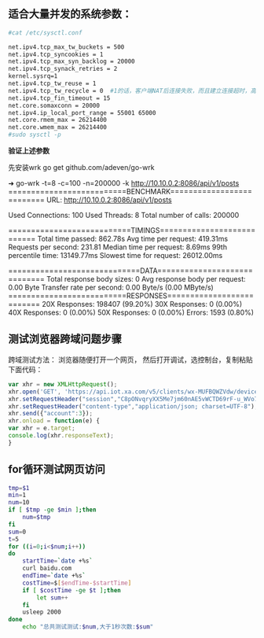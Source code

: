 
## 适合大量并发的系统参数：   
```sh
#cat /etc/sysctl.conf

net.ipv4.tcp_max_tw_buckets = 500
net.ipv4.tcp_syncookies = 1
net.ipv4.tcp_max_syn_backlog = 20000
net.ipv4.tcp_synack_retries = 2
kernel.sysrq=1
net.ipv4.tcp_tw_reuse = 1
net.ipv4.tcp_tw_recycle = 0  #1的话，客户端NAT后连接失败，而且建立连接超时，高并发时候
net.ipv4.tcp_fin_timeout = 15
net.core.somaxconn = 20000
net.ipv4.ip_local_port_range = 55001 65000
net.core.rmem_max = 26214400
net.core.wmem_max = 26214400
#sudo sysctl -p
```

**验证上述参数**

先安装wrk
go get github.com/adeven/go-wrk

➜ go-wrk -t=8 -c=100 -n=200000 -k http://10.10.0.2:8086/api/v1/posts
==========================BENCHMARK==========================
URL:				http://10.10.0.2:8086/api/v1/posts

Used Connections:		100
Used Threads:			8
Total number of calls:		200000

===========================TIMINGS===========================
Total time passed:		862.78s
Avg time per request:		419.31ms
Requests per second:		231.81
Median time per request:	8.69ms
99th percentile time:		13149.77ms
Slowest time for request:	26012.00ms

=============================DATA=============================
Total response body sizes:		0
Avg response body per request:		0.00 Byte
Transfer rate per second:		0.00 Byte/s (0.00 MByte/s)
==========================RESPONSES==========================
20X Responses:		198407	(99.20%)
30X Responses:		0	(0.00%)
40X Responses:		0	(0.00%)
50X Responses:		0	(0.00%)
Errors:			1593	(0.80%)

## 测试浏览器跨域问题步骤

跨域测试方法：
浏览器随便打开一个网页，
然后打开调试，选控制台，复制粘贴下面代码：

```js
var xhr = new XMLHttpRequest();
xhr.open('GET', 'https://api.iot.xa.com/v5/clients/wx-MUFBQWZVdw/devices?timestamp=1593654023&client_id=avbEnPqq3lw&nonce=1593654023&signature=06a4c41f04b63326cd5c031e3f18f9b50c6ff131');
xhr.setRequestHeader("session","C8pONvqryXX5Me7jm60nAE5vWCTD69rF-u_WVo7j8gw");
xhr.setRequestHeader("content-type","application/json; charset=UTF-8");
xhr.send({"account":3});
xhr.onload = function(e) {
var xhr = e.target;
console.log(xhr.responseText);
}
```

## for循环测试网页访问 

```sh
tmp=$1
min=1
num=10
if [ $tmp -ge $min ];then
	num=$tmp
fi
sum=0
t=5
for ((i=0;i<$num;i++))
do
	startTime=`date +%s`
	curl baidu.com
	endTime=`date +%s`
	costTime=$[$endTime-$startTime]
	if [ $costTime -ge $t ];then
		let sum++
	fi
	usleep 2000
done
	echo "总共测试测试:$num,大于1秒次数:$sum"
```